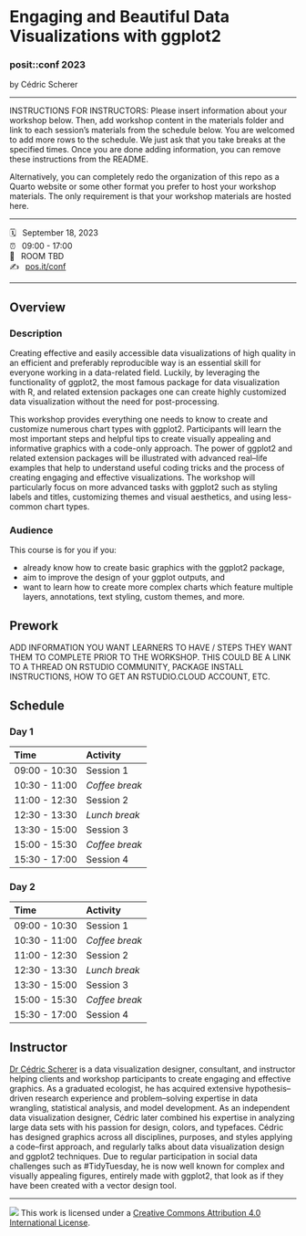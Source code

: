 Engaging and Beautiful Data Visualizations with ggplot2
================

### posit::conf 2023

by Cédric Scherer

-----

INSTRUCTIONS FOR INSTRUCTORS: Please insert information about your
workshop below. Then, add workshop content in the materials folder and
link to each session’s materials from the schedule below. You are
welcomed to add more rows to the schedule. We just ask that you take
breaks at the specified times. Once you are done adding information, you
can remove these instructions from the README.

Alternatively, you can completely redo the organization of this repo 
as a Quarto website or some other format you prefer to host your workshop
materials. The only requirement is that your workshop materials are hosted 
here.

-----

:spiral_calendar: &ensp;September 18, 2023  
:alarm_clock:     &ensp;09:00 - 17:00  
:hotel:           &ensp;ROOM TBD  
:writing_hand:    &ensp;[pos.it/conf](http://pos.it/conf)

-----

## Overview

### Description

Creating effective and easily accessible data visualizations of high quality in an efficient and preferably reproducible way is an essential skill for everyone working in a data-related field. Luckily, by leveraging the functionality of ggplot2, the most famous package for data visualization with R, and related extension packages one can create highly customized data visualization without the need for post-processing.

This workshop provides everything one needs to know to create and customize numerous chart types with ggplot2. Participants will learn the most important steps and helpful tips to create visually appealing and informative graphics with a code-only approach. The power of ggplot2 and related extension packages will be illustrated with advanced real–life examples that help to understand useful coding tricks and the process of creating engaging and effective visualizations. The workshop will particularly focus on more advanced tasks with ggplot2 such as styling labels and titles, customizing themes and visual aesthetics, and using less-common chart types.

### Audience

This course is for you if you:

* already know how to create basic graphics with the ggplot2 package,
* aim to improve the design of your ggplot outputs, and
* want to learn how to create more complex charts which feature multiple layers, annotations, text styling, custom themes, and more.

## Prework

ADD INFORMATION YOU WANT LEARNERS TO HAVE / STEPS THEY WANT THEM TO
COMPLETE PRIOR TO THE WORKSHOP. THIS COULD BE A LINK TO A THREAD ON
RSTUDIO COMMUNITY, PACKAGE INSTALL INSTRUCTIONS, HOW TO GET AN
RSTUDIO.CLOUD ACCOUNT, ETC.

## Schedule

### Day 1

| Time          | Activity         |
| :------------ | :--------------- |
| 09:00 - 10:30 | Session 1        |
| 10:30 - 11:00 | *Coffee break*   |
| 11:00 - 12:30 | Session 2        |
| 12:30 - 13:30 | *Lunch break*    |
| 13:30 - 15:00 | Session 3        |
| 15:00 - 15:30 | *Coffee break*   |
| 15:30 - 17:00 | Session 4        |

### Day 2

| Time          | Activity         |
| :------------ | :--------------- |
| 09:00 - 10:30 | Session 1        |
| 10:30 - 11:00 | *Coffee break*   |
| 11:00 - 12:30 | Session 2        |
| 12:30 - 13:30 | *Lunch break*    |
| 13:30 - 15:00 | Session 3        |
| 15:00 - 15:30 | *Coffee break*   |
| 15:30 - 17:00 | Session 4        |

## Instructor

[Dr Cédric Scherer](https://cedricscherer.com) is a data visualization designer, consultant, and instructor helping clients and workshop participants to create engaging and effective graphics. As a graduated ecologist, he has acquired extensive hypothesis–driven research experience and problem–solving expertise in data wrangling, statistical analysis, and model development. As an independent data visualization designer, Cédric later combined his expertise in analyzing large data sets with his passion for design, colors, and typefaces. Cédric has designed graphics across all disciplines, purposes, and styles applying a code–first approach, and regularly talks about data visualization design and ggplot2 techniques. Due to regular participation in social data challenges such as #TidyTuesday, he is now well known for complex and visually appealing figures, entirely made with ggplot2, that look as if they have been created with a vector design tool.

-----

![](https://i.creativecommons.org/l/by/4.0/88x31.png) This work is
licensed under a [Creative Commons Attribution 4.0 International
License](https://creativecommons.org/licenses/by/4.0/).
